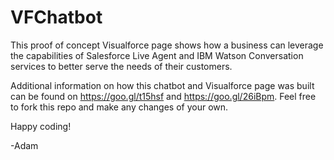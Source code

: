 # VFChatbot

This proof of concept Visualforce page shows how a business can leverage the capabilities of Salesforce Live Agent and IBM Watson Conversation services to better serve the needs of their customers. 

Additional information on how this chatbot and Visualforce page was built can be found on https://goo.gl/t15hsf and https://goo.gl/26iBpm. Feel free to fork this repo and make any changes of your own.

Happy coding!

-Adam

